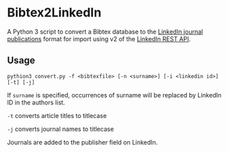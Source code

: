 # Bibtex2LinkedIn

A Python 3 script to convert a Bibtex database to the [LinkedIn journal publications](https://developer.linkedin.com/docs/ref/v2/profile/publication) format for import using v2 of the [LinkedIn REST API](https://developer.linkedin.com/docs/guide/v2/people/profile-edit-api/publications).

## Usage

`pythion3 convert.py -f <bibtexfile> [-n <surname>] [-i <linkedin id>] [-t] [-j]`

If `surname` is specified, occurrences of surname will be replaced by LinkedIn ID in the authors list.

`-t` converts article titles to titlecase

`-j` converts journal names to titlecase

Journals are added to the publisher field on LinkedIn.
